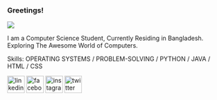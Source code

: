 ### Greetings!
![](https://scontent.fdac15-1.fna.fbcdn.net/v/t39.30808-6/481776704_2149968002126814_4380542625903598248_n.jpg?stp=dst-jpg_s960x960_tt6&_nc_cat=105&ccb=1-7&_nc_sid=cc71e4&_nc_eui2=AeGFPdWp38WhJrYVL_VSCfNvTk_WOx-HerhOT9Y7H4d6uGsy9hdJANo_0bclyVuroQF_MXDoj2wC9-clQq04UsE_&_nc_ohc=UPWSnogDzLQQ7kNvwEe4rzP&_nc_oc=Adn67_tUyX37rC6W61zlVRNYaYb0wgGwIp5FuaRWXHOMerSSzo9rNwwkZl5uTh2GyPY&_nc_zt=23&_nc_ht=scontent.fdac15-1.fna&_nc_gid=jeprwwC-9Q-UbNGsQhE6ig&oh=00_Afao0bjEZwvV3tE9dpOqshttSFaPC_wmTsLKeXJY-xfIkw&oe=68D21374)

I am a Computer Science Student, Currently Residing in Bangladesh. Exploring The Awesome World of Computers.

Skills: OPERATING SYSTEMS / PROBLEM-SOLVING / PYTHON / JAVA / HTML / CSS



[<img src='https://cdn.jsdelivr.net/npm/simple-icons@3.0.1/icons/linkedin.svg' alt='linkedin' height='40'>](https://www.linkedin.com/in/chocostoic/)  [<img src='https://cdn.jsdelivr.net/npm/simple-icons@3.0.1/icons/facebook.svg' alt='facebook' height='40'>](https://www.facebook.com/livinwamer)  [<img src='https://cdn.jsdelivr.net/npm/simple-icons@3.0.1/icons/instagram.svg' alt='instagram' height='40'>](https://www.instagram.com/livinwamer/)  [<img src='https://cdn.jsdelivr.net/npm/simple-icons@3.0.1/icons/twitter.svg' alt='twitter' height='40'>](https://twitter.com/livinwamer)  

